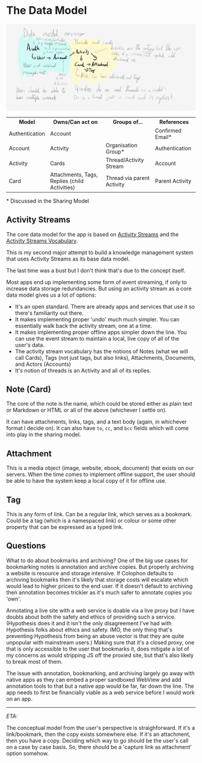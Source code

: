 # The Data Model

![Sketch of the broad data model](images/data-model.jpg)

<table>
  <tr>
    <th>Model</th>
    <th>Owns/Can act on</th>
    <th>Groups of...</th>
    <th>References</th>
  </tr>
  <tr>
    <td>Authentication</td>
    <td>Account</td>
    <td></td>
    <td>Confirmed Email*</td>
  </tr>
  <tr>
    <td>Account</td>
    <td>Activity</td>
    <td>Organisation Group*</td>
    <td>Authentication</td>
  </tr>
  <tr>
    <td>Activity</td>
    <td>Cards</td>
    <td>Thread/Activity Stream</td>
    <td>Account</td>
  </tr>
  <tr>
    <td>Card</td>
    <td>Attachments, Tags, Replies (child Activities)</td>
    <td>Thread via parent Activity</td>
    <td>Parent Activity</td>
  </tr>
</table>

\* Discussed in the Sharing Model

## Activity Streams

The core data model for the app is based on [Activity Streams](https://www.w3.org/TR/activitystreams-core/) and the [Activity Streams Vocabulary](https://www.w3.org/TR/activitystreams-vocabulary/).

This is my second major attempt to build a knowledge management system that uses Activity Streams as its base data model.

The last time was a bust but I don't think that's due to the concept itself.

Most apps end up implementing some form of event streaming, if only to increase data storage redundancies. But using an activity stream as a core data model gives us a lot of options:

- It's an open standard. There are already apps and services that use it so there's familiarity out there.
- It makes implementing proper 'undo' much much simpler. You can essentially walk back the activity stream, one at a time.
- It makes implementing proper offline apps simpler down the line. You can use the event stream to maintain a local, live copy of all of the user's data.
- The activity stream vocabulary has the notions of Notes (what we will call Cards), Tags (not just tags, but also links), Attachments, Documents, and Actors (Accounts)
- It's notion of threads is an Activity and all of its replies.

## Note (Card)

The core of the note is the name, which could be stored either as plain text or Markdown or HTML or all of the above (whichever I settle on).

It can have attachments, links, tags, and a text body (again, in whichever format I decide on). It can also have `to`, `cc`, and `bcc` fields which will come into play in the sharing model.

## Attachment

This is a media object (image, website, ebook, document) that exists on our servers. When the time comes to implement offline support, the user should be able to have the system keep a local copy of it for offline use.

## Tag

This is any form of link. Can be a regular link, which serves as a bookmark. Could be a tag (which is a namespaced link) or colour or some other property that can be expressed as a typed link.

## Questions

What to do about bookmarks and archiving? One of the big use cases for bookmarking notes is annotation and archive copies. But properly archiving a website is resource and storage intensive. If Colophon defaults to archiving bookmarks then it's likely that storage costs will escalate which would lead to higher prices to the end user. If it doesn't default to archiving then annotation becomes trickier as it's much safer to annotate copies you 'own'.

Annotating a live site with a web service is doable via a live proxy but I have doubts about both the safety and ethics of providing such a service. (Hypothesis does it and it isn't the only disagreement I've had with Hypothesis folks about ethics and safety. IMO, the only thing that's preventing Hypothesis from being an abuse vector is that they are quite unpopular with mainstream users.) Making sure that it's a closed proxy, one that is only accessible to the user that bookmarks it, does mitigate a lot of my concerns as would stripping JS off the proxied site, but that's also likely to break most of them.

The issue with annotation, bookmarking, and archiving largely go away with native apps as they can embed a proper sandboxed WebView and add annotation tools to that but a native app would be far, far down the line. The app needs to first be financially viable as a web service before I would work on an app.

---

_ETA:_

The conceptual model from the user's perspective is straighforward. If it's a link/bookmark, then the copy exists somewhere else. If it's an attachment, then you have a copy. Deciding which way to go should be the user's call on a case by case basis. So, there should be a 'capture link as attachment' option somehow.
